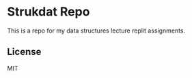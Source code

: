 # Strukdat Repo

This is a repo for my data structures lecture replit assignments.

## License

MIT

